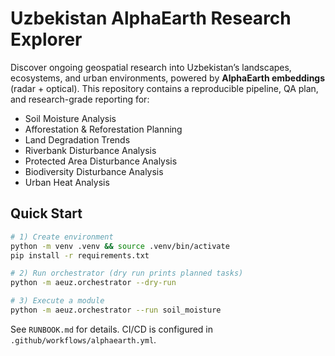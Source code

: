 # Uzbekistan AlphaEarth Research Explorer

Discover ongoing geospatial research into Uzbekistan’s landscapes, ecosystems, and urban environments,
powered by **AlphaEarth embeddings** (radar + optical). This repository contains a reproducible pipeline,
QA plan, and research-grade reporting for:

- Soil Moisture Analysis
- Afforestation & Reforestation Planning
- Land Degradation Trends
- Riverbank Disturbance Analysis
- Protected Area Disturbance Analysis
- Biodiversity Disturbance Analysis
- Urban Heat Analysis

## Quick Start

```bash
# 1) Create environment
python -m venv .venv && source .venv/bin/activate
pip install -r requirements.txt

# 2) Run orchestrator (dry run prints planned tasks)
python -m aeuz.orchestrator --dry-run

# 3) Execute a module
python -m aeuz.orchestrator --run soil_moisture
```

See `RUNBOOK.md` for details. CI/CD is configured in `.github/workflows/alphaearth.yml`.
